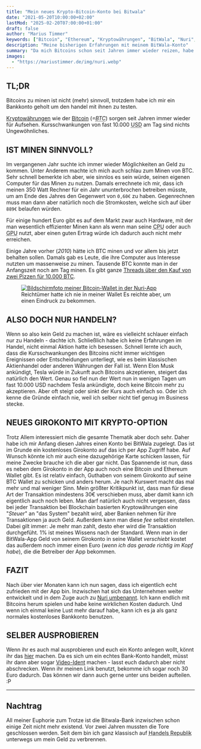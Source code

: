 ```yaml
---
title: "Mein neues Krypto-Bitcoin-Konto bei Bitwala"
date: "2021-05-20T10:00:00+02:00"
lastMod: "2025-02-20T07:00:00+01:00"
draft: false
author: "Marius Timmer"
keywords: ["Bitcoin", "Ethereum", "Kryptowährungen", "BitWala", "Nuri", "Girokonto", "Minen", "Handel", "Trading"]
description: "Meine bisherigen Erfahrungen mit meinem BitWala-Konto"
summary: "Da mich Bitcoins schon seit Jahren immer wieder reizen, habe ich mir einen Account bei einem Neobroker geholt um nun endlich Bitcoins handeln zu können."
images:
  - "https://mariustimmer.de/img/nuri.webp"
---
```


TL;DR
-----
<summary>
	Bitcoins zu minen ist nicht (mehr) sinnvoll, trotzdem habe ich mir ein Bankkonto geholt um den handel mit ihnen zu testen.
</summary>

[Kryptowährungen](https://de.wikipedia.org/wiki/Kryptow%C3%A4hrung) wie der [Bitcoin](https://de.wikipedia.org/wiki/Bitcoin) (_=<abbr title="Bitcoin">BTC</abbr>_) sorgen seit Jahren immer wieder für Aufsehen. Kursschwankungen von fast 10.000 <abbr title="US Dollar">USD</abbr> am Tag sind nichts Ungewöhnliches.


IST MINEN SINNVOLL?
-------------------
Im vergangenen Jahr suchte ich immer wieder Möglichkeiten an Geld zu kommen. Unter Anderem machte ich mich auch schlau zum Minen von BTC. Sehr schnell bemerkte ich aber, wie sinnlos es sein würde, seinen eigenen Computer für das Minen zu nutzen. Damals errechnete ich mir, dass ich meinen 350 Watt Rechner für ein Jahr ununterbrochen betreiben müsste, um am Ende des Jahres den Gegenwert von `0,60€` zu haben. Gegenrechnen muss man dann aber natürlich noch die Stromkosten, welche sich auf über `889€` belaufen würden.

Für einige hundert Euro gibt es auf dem Markt zwar auch Hardware, mit der man wesentlich effizienter Minen kann als wenn man seine <abbr title="Prozessor">CPU</abbr> oder auch <abbr title="Grafik-Prozessor">GPU</abbr> nutzt, aber einen guten Ertrag würde ich dadurch auch nicht mehr erreichen.

Einige Jahre vorher (_2010_) hätte ich BTC minen und vor allem bis jetzt behalten sollen. Damals gab es Leute, die ihre Computer aus Interesse nutzten um massenweise zu minen. Tausende BTC konnte man in der Anfangszeit noch am Tag minen. Es gibt ganze [Threads über den Kauf von zwei Pizzen für 10.000 BTC](https://bitcointalk.org/index.php?topic=137.0).

<figure role="group" class="right col3">
    <a href="https://app.nuri.com/r/D9MM-UK9B" target="_blank">
		<img
	        alt="Bildschirmfoto meiner Bitcoin-Wallet in der Nuri-App"
	        srcset="/img/nuri_small.webp 480w,
	                /img/nuri.webp       640w"
	        src="/img/nuri.webp"
	        />
	</a>
    <figcaption>Reichtümer hatte ich nie in meiner Wallet Es reichte aber, um einen Eindruck zu bekommen.</figcaption>
</figure>


ALSO DOCH NUR HANDELN?
----------------------
Wenn so also kein Geld zu machen ist, wäre es vielleicht schlauer einfach nur zu Handeln - dachte ich. Schließlich habe ich keine Erfahrungen im Handel, nicht einmal Aktion hatte ich besessen. Schnell lernte ich auch, dass die Kursschwankungen des Bitcoins nicht immer wichtigen Ereignissen oder Entscheidungen unterliegt, wie es beim klassischen Aktienhandel oder anderen Währungen der Fall ist. Wenn Elon Musk ankündigt, Tesla würde in Zukunft auch Bitcoins akzeptieren, steigert das natürlich den Wert. Genau so fiel nun der Wert nun in wenigen Tagen um fast 10.000 USD nachdem Tesla ankündigte, doch keine Bitcoin mehr zu akzeptieren. Aber oft steigt oder sinkt der Kurs auch einfach so. Oder ich kenne die Gründe einfach nie, weil ich selber nicht tief genug im Business stecke.


NEUES GIROKONTO MIT KRYPTO-OPTION
---------------------------------
Trotz Allem interessiert mich die gesamte Thematik aber doch sehr. Daher habe ich mir Anfang diesen Jahres einen Konto bei BitWala zugelegt. Das ist im Grunde ein kostenloses Girokonto auf das ich per App Zugriff habe. Auf Wunsch könnte ich mir auch eine dazugehörige Karte schicken lassen, für meine Zwecke brauche ich die aber gar nicht. Das Spannende ist nun, dass es neben dem Girokonto in der App auch noch eine Bitcoin und Ethereum Wallet gibt. Es ist relativ einfach, Guthaben von seinem Girokonto auf seine BTC Wallet zu schicken und anders herum. Je nach Kurswert macht das mal mehr und mal weniger Sinn. Mein größter Kritikpunkt ist, dass man für diese Art der Transaktion mindestens 30€ verschieben muss, aber damit kann ich eigentlich auch noch leben. Man darf natürlich auch nicht vergessen, dass bei jeder Transaktion bei Blockchain basierten Kryptowährungen eine "_Steuer_" an "das System" bezahlt wird, aber Banken nehmen für ihre Transaktionen ja auch Geld. Außerdem kann man diese _fee_ selbst einstellen. Dabei gilt immer: Je mehr man zahlt, desto eher wird die Transaktion durchgefüht. 1% ist meines Wissens nach der Standard. Wenn man in der BitWala-App Geld von seinem Girokonto in seine Wallet _verschiebt_ kostet das außerdem noch immer einen Euro (_wenn ich das gerade richtig im Kopf habe_), die die Betreiber der App bekommen.


FAZIT
-----
Nach über vier Monaten kann ich nun sagen, dass ich eigentlich echt zufrieden mit der App bin. Inzwischen hat sich das Unternehmen weiter entwickelt und in dem Zuge auch zu [Nuri umbenannt](https://nuri.com/blog/meet-nuri/). Ich kann endlich mit Bitcoins herum spielen und habe keine wirklichen Kosten dadurch. Und wenn ich einmal keine Lust mehr darauf habe, kann ich es ja als ganz normales kostenloses Bankkonto benutzen.


SELBER AUSPROBIEREN
-------------------
Wenn ihr es auch mal ausprobieren und euch ein Konto anlegen wollt, könnt ihr das <a href="https://app.nuri.com/r/D9MM-UK9B" target="_blank" title="Konto anlegen">hier</a> machen. Da es sich um ein echtes Bank-Konto handelt, müsst ihr dann aber sogar [Video-Ident](https://de.wikipedia.org/wiki/Videoident) machen - lasst euch dadurch aber nicht abschrecken. Wenn ihr meinen Link benutzt, bekomme ich sogar noch 30 Euro dadurch. Das können wir dann auch gerne unter uns beiden aufteilen. :P

---

Nachtrag
--------
All meiner Euphorie zum Trotze ist die Bitwala-Bank inzwischen schon einige Zeit nicht mehr existend. Vor zwei Jahren mussten die Tore geschlossen werden. Seit dem bin ich ganz klassisch auf <abbr title="Trade Republic">Handels Republik</abbr> unterwegs um mein Geld zu verbrennen.
